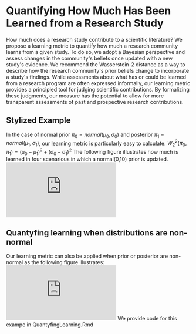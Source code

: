 # Quantifying How Much Has Been Learned from a Research Study

How much does a research study contribute to a scientific literature? We propose a learning metric to quantify how much a research community learns from a given study. To do so, we adopt a Bayesian perspective and assess changes in the community's beliefs once updated with a new study's evidence. We recommend the Wasserstein-2 distance as a way to describe how the research community's prior beliefs change to incorporate a study's findings. While assessments about what has or could be learned from a research program are often expressed informally, our learning metric provides a principled tool for judging scientific contributions. By formalizing these judgments, our measure has the potential to allow for more transparent assessments of past and prospective research contributions.

## Stylized Example 
In the case of normal prior $\pi_0 = normal(\mu_0,\sigma_0)$ and posterior $\pi_1 = normal(\mu_1,\sigma_1)$, our learning metric is particularly easy to calculate:
$W_2^2(\pi_0,\pi_1) = (\mu_0 - \mu_1)^2 + (\sigma_0 - \sigma_1)^2$ 
The following figure illustrates how much is learned in four scenarious in which a normal(0,10) prior is updated. 
![styl_fig.pdf](https://github.com/user-attachments/files/21907440/styl_fig.pdf)

## Quantyfing learning when distributions are non-normal
Our learning metric can also be applied when prior or posterior are non-normal as the following figure illustrates:
![Green_NonNormalPrior.pdf](https://github.com/user-attachments/files/21907454/Green_NonNormalPrior.pdf)
We provide code for this exampe in QuantyfingLearning.Rmd
